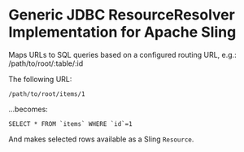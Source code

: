 Generic JDBC ResourceResolver Implementation for Apache Sling
=============================================================

Maps URLs to SQL queries based on a configured routing URL, e.g.: /path/to/root/:table/:id

The following URL:

	/path/to/root/items/1

...becomes:

	SELECT * FROM `items` WHERE `id`=1

And makes selected rows available as a Sling `Resource`.